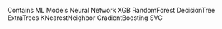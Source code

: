 Contains ML Models
Neural Network
XGB
RandomForest
DecisionTree
ExtraTrees
KNearestNeighbor
GradientBoosting
SVC
